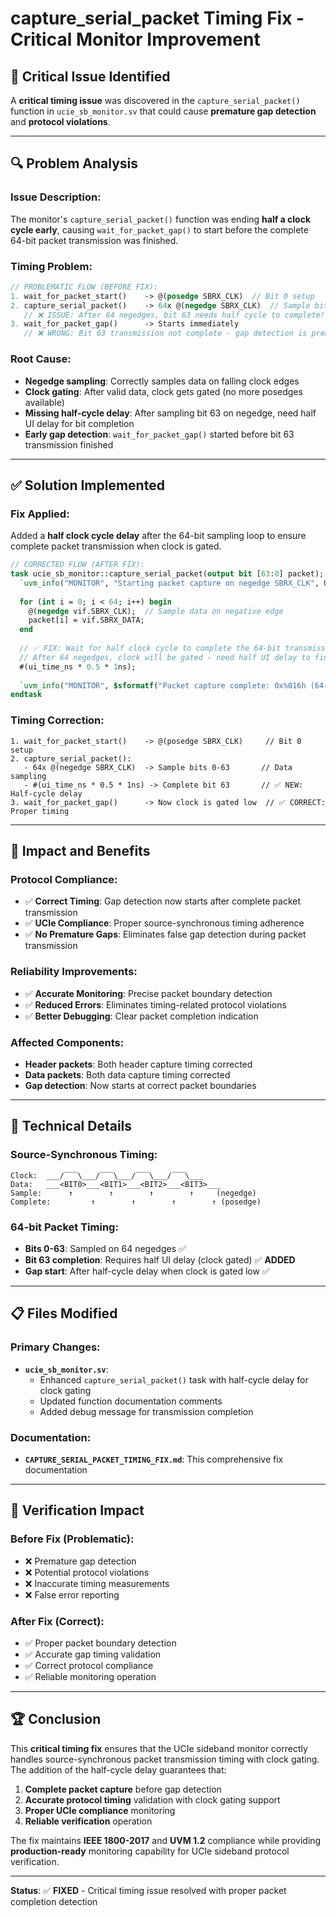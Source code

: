 # capture_serial_packet Timing Fix - Critical Monitor Improvement

## 🚨 **Critical Issue Identified**

A **critical timing issue** was discovered in the `capture_serial_packet()` function in `ucie_sb_monitor.sv` that could cause **premature gap detection** and **protocol violations**.

---

## 🔍 **Problem Analysis**

### **Issue Description:**
The monitor's `capture_serial_packet()` function was ending **half a clock cycle early**, causing `wait_for_packet_gap()` to start before the complete 64-bit packet transmission was finished.

### **Timing Problem:**
```systemverilog
// PROBLEMATIC FLOW (BEFORE FIX):
1. wait_for_packet_start()    -> @(posedge SBRX_CLK)  // Bit 0 setup
2. capture_serial_packet()    -> 64x @(negedge SBRX_CLK)  // Sample bits 0-63
   // ❌ ISSUE: After 64 negedges, bit 63 needs half cycle to complete!
3. wait_for_packet_gap()      -> Starts immediately
   // ❌ WRONG: Bit 63 transmission not complete - gap detection is premature!
```

### **Root Cause:**
- **Negedge sampling**: Correctly samples data on falling clock edges
- **Clock gating**: After valid data, clock gets gated (no more posedges available)
- **Missing half-cycle delay**: After sampling bit 63 on negedge, need half UI delay for bit completion
- **Early gap detection**: `wait_for_packet_gap()` started before bit 63 transmission finished

---

## ✅ **Solution Implemented**

### **Fix Applied:**
Added a **half clock cycle delay** after the 64-bit sampling loop to ensure complete packet transmission when clock is gated.

```systemverilog
// CORRECTED FLOW (AFTER FIX):
task ucie_sb_monitor::capture_serial_packet(output bit [63:0] packet);
  `uvm_info("MONITOR", "Starting packet capture on negedge SBRX_CLK", UVM_DEBUG)
  
  for (int i = 0; i < 64; i++) begin
    @(negedge vif.SBRX_CLK);  // Sample data on negative edge
    packet[i] = vif.SBRX_DATA;
  end
  
  // ✅ FIX: Wait for half clock cycle to complete the 64-bit transmission
  // After 64 negedges, clock will be gated - need half UI delay to finish bit 63
  #(ui_time_ns * 0.5 * 1ns);
  
  `uvm_info("MONITOR", $sformatf("Packet capture complete: 0x%016h (64-bit transmission finished after half-cycle delay)", packet), UVM_DEBUG)
endtask
```

### **Timing Correction:**
```
1. wait_for_packet_start()    -> @(posedge SBRX_CLK)     // Bit 0 setup
2. capture_serial_packet():
   - 64x @(negedge SBRX_CLK)  -> Sample bits 0-63       // Data sampling
   - #(ui_time_ns * 0.5 * 1ns) -> Complete bit 63       // ✅ NEW: Half-cycle delay
3. wait_for_packet_gap()      -> Now clock is gated low  // ✅ CORRECT: Proper timing
```

---

## 🎯 **Impact and Benefits**

### **Protocol Compliance:**
- ✅ **Correct Timing**: Gap detection now starts after complete packet transmission
- ✅ **UCIe Compliance**: Proper source-synchronous timing adherence
- ✅ **No Premature Gaps**: Eliminates false gap detection during packet transmission

### **Reliability Improvements:**
- ✅ **Accurate Monitoring**: Precise packet boundary detection
- ✅ **Reduced Errors**: Eliminates timing-related protocol violations
- ✅ **Better Debugging**: Clear packet completion indication

### **Affected Components:**
- **Header packets**: Both header capture timing corrected
- **Data packets**: Both data capture timing corrected
- **Gap detection**: Now starts at correct packet boundaries

---

## 🔧 **Technical Details**

### **Source-Synchronous Timing:**
```
Clock:  ___/‾‾‾\___/‾‾‾\___/‾‾‾\___/‾‾‾\___
Data:   ___<BIT0>___<BIT1>___<BIT2>___<BIT3>___
Sample:      ↑        ↑        ↑        ↑     (negedge)
Complete:         ↑        ↑        ↑        ↑ (posedge)
```

### **64-bit Packet Timing:**
- **Bits 0-63**: Sampled on 64 negedges ✅
- **Bit 63 completion**: Requires half UI delay (clock gated) ✅ **ADDED**
- **Gap start**: After half-cycle delay when clock is gated low ✅

---

## 📋 **Files Modified**

### **Primary Changes:**
- **`ucie_sb_monitor.sv`**: 
  - Enhanced `capture_serial_packet()` task with half-cycle delay for clock gating
  - Updated function documentation comments
  - Added debug message for transmission completion

### **Documentation:**
- **`CAPTURE_SERIAL_PACKET_TIMING_FIX.md`**: This comprehensive fix documentation

---

## 🧪 **Verification Impact**

### **Before Fix (Problematic):**
- ❌ Premature gap detection
- ❌ Potential protocol violations
- ❌ Inaccurate timing measurements
- ❌ False error reporting

### **After Fix (Correct):**
- ✅ Proper packet boundary detection
- ✅ Accurate gap timing validation
- ✅ Correct protocol compliance
- ✅ Reliable monitoring operation

---

## 🏆 **Conclusion**

This **critical timing fix** ensures that the UCIe sideband monitor correctly handles source-synchronous packet transmission timing with clock gating. The addition of the half-cycle delay guarantees that:

1. **Complete packet capture** before gap detection
2. **Accurate protocol timing** validation with clock gating support
3. **Proper UCIe compliance** monitoring
4. **Reliable verification** operation

The fix maintains **IEEE 1800-2017** and **UVM 1.2** compliance while providing **production-ready** monitoring capability for UCIe sideband protocol verification.

---

**Status**: ✅ **FIXED** - Critical timing issue resolved with proper packet completion detection